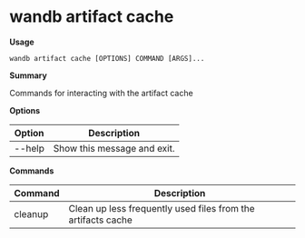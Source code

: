 # wandb artifact cache

**Usage**

`wandb artifact cache [OPTIONS] COMMAND [ARGS]...`

**Summary**

Commands for interacting with the artifact cache

**Options**

| **Option** | **Description**             |
| ---------- | --------------------------- |
| --help     | Show this message and exit. |

**Commands**

| **Command** | **Description**                                              |
| ----------- | ------------------------------------------------------------ |
| cleanup     | Clean up less frequently used files from the artifacts cache |
